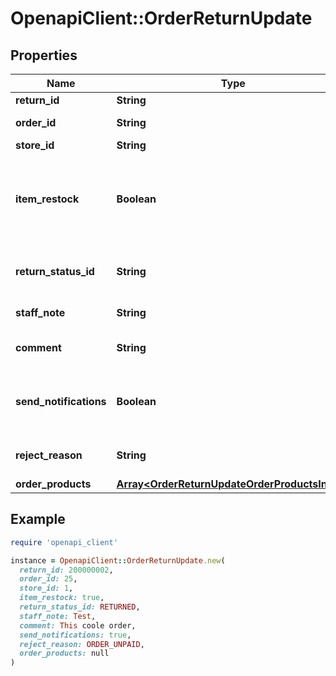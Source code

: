 # OpenapiClient::OrderReturnUpdate

## Properties

| Name | Type | Description | Notes |
| ---- | ---- | ----------- | ----- |
| **return_id** | **String** | Return ID |  |
| **order_id** | **String** | Defines the order id | [optional] |
| **store_id** | **String** | Store Id | [optional] |
| **item_restock** | **Boolean** | Boolean, whether or not to add the line items back to the store inventory. | [optional][default to false] |
| **return_status_id** | **String** | Defines return request status | [optional] |
| **staff_note** | **String** | Specifies staff note | [optional] |
| **comment** | **String** | Specifies return comment | [optional] |
| **send_notifications** | **Boolean** | Send notifications to customer after order was created | [optional][default to false] |
| **reject_reason** | **String** | Defines return reject reason | [optional] |
| **order_products** | [**Array&lt;OrderReturnUpdateOrderProductsInner&gt;**](OrderReturnUpdateOrderProductsInner.md) |  |  |

## Example

```ruby
require 'openapi_client'

instance = OpenapiClient::OrderReturnUpdate.new(
  return_id: 200000002,
  order_id: 25,
  store_id: 1,
  item_restock: true,
  return_status_id: RETURNED,
  staff_note: Test,
  comment: This coole order,
  send_notifications: true,
  reject_reason: ORDER_UNPAID,
  order_products: null
)
```


